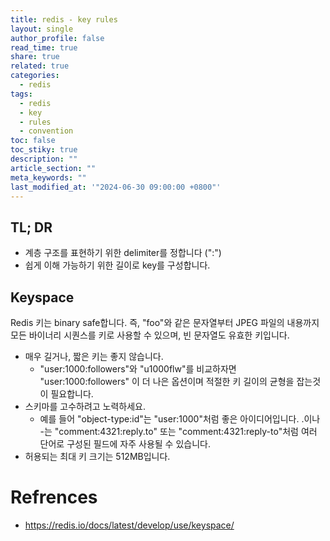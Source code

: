 ```yaml
---
title: redis - key rules
layout: single
author_profile: false
read_time: true
share: true
related: true
categories:
  - redis
tags:
  - redis
  - key
  - rules
  - convention
toc: false
toc_stiky: true
description: ""
article_section: ""
meta_keywords: ""
last_modified_at: '"2024-06-30 09:00:00 +0800"'
---
```


## TL; DR
- 계층 구조를 표현하기 위한 delimiter를 정합니다 (":")
- 쉽게 이해 가능하기 위한 길이로 key를 구성합니다.

## Keyspace

Redis 키는 binary safe합니다. 즉, "foo"와 같은 문자열부터 JPEG 파일의 내용까지 모든 바이너리 시퀀스를 키로 사용할 수 있으며, 빈 문자열도 유효한 키입니다.
- 매우 길거나, 짧은 키는 좋지 않습니다. 
	- "user:1000:followers"와 "u1000flw"를 비교하자면 "user:1000:followers" 이 더 나은 옵션이며 적절한 키 길이의 균형을 잡는것이 필요합니다. 
- 스키마를 고수하려고 노력하세요.
	- 예를 들어 "object-type:id"는 "user:1000"처럼 좋은 아이디어입니다. .이나 -는 "comment:4321:reply.to" 또는 "comment:4321:reply-to"처럼 여러 단어로 구성된 필드에 자주 사용될 수 있습니다.
- 허용되는 최대 키 크기는 512MB입니다.

# Refrences
- https://redis.io/docs/latest/develop/use/keyspace/